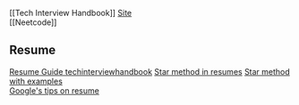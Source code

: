[[Tech Interview Handbook]] [Site](https://www.techinterviewhandbook.org/)  
[[Neetcode]]  

## Resume
[Resume Guide techinterviewhandbook](https://www.techinterviewhandbook.org/resume/) 
[Star method in resumes](https://www.levels.fyi/blog/applying-star-method-resumes.html) 
[Star method with examples](https://resumegenius.com/blog/resume-help/star-method-resume)  
[Google's tips on resume](https://www.inc.com/bill-murphy-jr/google-recruiters-say-these-5-resume-tips-including-x-y-z-formula-will-improve-your-odds-of-getting-hired-at-google.html)  
